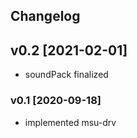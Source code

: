 ## Changelog 

## v0.2 [2021-02-01]
* soundPack finalized

### v0.1 [2020-09-18]
* implemented msu-drv

